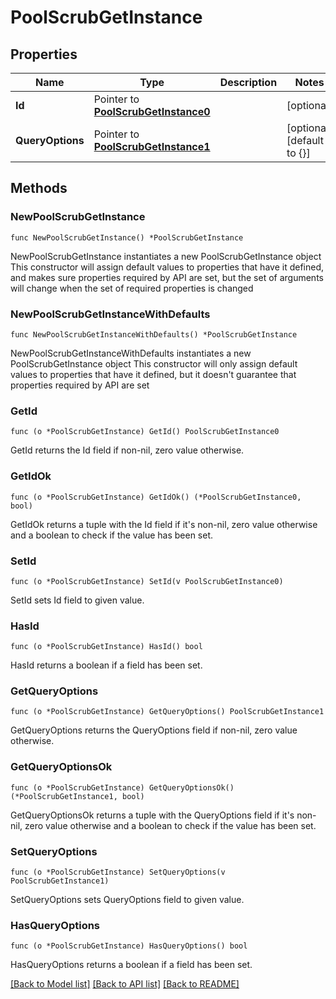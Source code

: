 # PoolScrubGetInstance

## Properties

Name | Type | Description | Notes
------------ | ------------- | ------------- | -------------
**Id** | Pointer to [**PoolScrubGetInstance0**](PoolScrubGetInstance0.md) |  | [optional] 
**QueryOptions** | Pointer to [**PoolScrubGetInstance1**](PoolScrubGetInstance1.md) |  | [optional] [default to {}]

## Methods

### NewPoolScrubGetInstance

`func NewPoolScrubGetInstance() *PoolScrubGetInstance`

NewPoolScrubGetInstance instantiates a new PoolScrubGetInstance object
This constructor will assign default values to properties that have it defined,
and makes sure properties required by API are set, but the set of arguments
will change when the set of required properties is changed

### NewPoolScrubGetInstanceWithDefaults

`func NewPoolScrubGetInstanceWithDefaults() *PoolScrubGetInstance`

NewPoolScrubGetInstanceWithDefaults instantiates a new PoolScrubGetInstance object
This constructor will only assign default values to properties that have it defined,
but it doesn't guarantee that properties required by API are set

### GetId

`func (o *PoolScrubGetInstance) GetId() PoolScrubGetInstance0`

GetId returns the Id field if non-nil, zero value otherwise.

### GetIdOk

`func (o *PoolScrubGetInstance) GetIdOk() (*PoolScrubGetInstance0, bool)`

GetIdOk returns a tuple with the Id field if it's non-nil, zero value otherwise
and a boolean to check if the value has been set.

### SetId

`func (o *PoolScrubGetInstance) SetId(v PoolScrubGetInstance0)`

SetId sets Id field to given value.

### HasId

`func (o *PoolScrubGetInstance) HasId() bool`

HasId returns a boolean if a field has been set.

### GetQueryOptions

`func (o *PoolScrubGetInstance) GetQueryOptions() PoolScrubGetInstance1`

GetQueryOptions returns the QueryOptions field if non-nil, zero value otherwise.

### GetQueryOptionsOk

`func (o *PoolScrubGetInstance) GetQueryOptionsOk() (*PoolScrubGetInstance1, bool)`

GetQueryOptionsOk returns a tuple with the QueryOptions field if it's non-nil, zero value otherwise
and a boolean to check if the value has been set.

### SetQueryOptions

`func (o *PoolScrubGetInstance) SetQueryOptions(v PoolScrubGetInstance1)`

SetQueryOptions sets QueryOptions field to given value.

### HasQueryOptions

`func (o *PoolScrubGetInstance) HasQueryOptions() bool`

HasQueryOptions returns a boolean if a field has been set.


[[Back to Model list]](../README.md#documentation-for-models) [[Back to API list]](../README.md#documentation-for-api-endpoints) [[Back to README]](../README.md)


